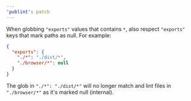 ```yaml
---
'publint': patch
---
```


When globbing `"exports"` values that contains `*`, also respect `"exports"` keys that mark paths as null. For example:

```json
{
  "exports": {
    "./*": "./dist/*",
    "./browser/*": null
  }
}
```

The glob in `"./*": "./dist/*"` will no longer match and lint files in `"./browser/*"` as it's marked null (internal).
